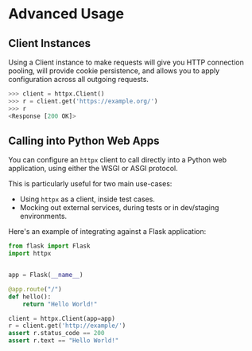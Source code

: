 # Advanced Usage

## Client Instances

Using a Client instance to make requests will give you HTTP connection pooling,
will provide cookie persistence, and allows you to apply configuration across
all outgoing requests.

```python
>>> client = httpx.Client()
>>> r = client.get('https://example.org/')
>>> r
<Response [200 OK]>
```

## Calling into Python Web Apps

You can configure an `httpx` client to call directly into a Python web
application, using either the WSGI or ASGI protocol.

This is particularly useful for two main use-cases:

* Using `httpx` as a client, inside test cases.
* Mocking out external services, during tests or in dev/staging environments.

Here's an example of integrating against a Flask application:

```python
from flask import Flask
import httpx


app = Flask(__name__)

@app.route("/")
def hello():
    return "Hello World!"

client = httpx.Client(app=app)
r = client.get('http://example/')
assert r.status_code == 200
assert r.text == "Hello World!"
```
